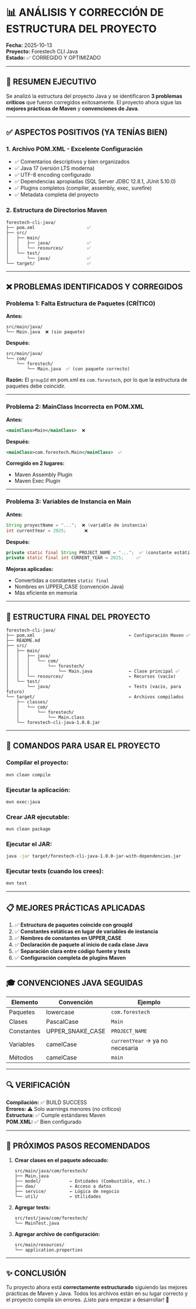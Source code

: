 # 📊 ANÁLISIS Y CORRECCIÓN DE ESTRUCTURA DEL PROYECTO

**Fecha:** 2025-10-13  
**Proyecto:** Forestech CLI Java  
**Estado:** ✅ CORREGIDO Y OPTIMIZADO

---

## 🎯 RESUMEN EJECUTIVO

Se analizó la estructura del proyecto Java y se identificaron **3 problemas críticos** que fueron corregidos exitosamente. El proyecto ahora sigue las **mejores prácticas de Maven** y **convenciones de Java**.

---

## ✅ ASPECTOS POSITIVOS (YA TENÍAS BIEN)

### 1. **Archivo POM.XML - Excelente Configuración**
- ✅ Comentarios descriptivos y bien organizados
- ✅ Java 17 (versión LTS moderna)
- ✅ UTF-8 encoding configurado
- ✅ Dependencias apropiadas (SQL Server JDBC 12.8.1, JUnit 5.10.0)
- ✅ Plugins completos (compiler, assembly, exec, surefire)
- ✅ Metadata completa del proyecto

### 2. **Estructura de Directorios Maven**
```
forestech-cli-java/
├── pom.xml                    ✅
├── src/
│   ├── main/
│   │   ├── java/              ✅
│   │   └── resources/         ✅
│   └── test/
│       └── java/              ✅
└── target/                    ✅
```

---

## ❌ PROBLEMAS IDENTIFICADOS Y CORREGIDOS

### **Problema 1: Falta Estructura de Paquetes** (CRÍTICO)
**Antes:**
```
src/main/java/
└── Main.java  ❌ (sin paquete)
```

**Después:**
```
src/main/java/
└── com/
    └── forestech/
        └── Main.java  ✅ (con paquete correcto)
```

**Razón:** El `groupId` en pom.xml es `com.forestech`, por lo que la estructura de paquetes debe coincidir.

---

### **Problema 2: MainClass Incorrecta en POM.XML**
**Antes:**
```xml
<mainClass>Main</mainClass>  ❌
```

**Después:**
```xml
<mainClass>com.forestech.Main</mainClass>  ✅
```

**Corregido en 2 lugares:**
- Maven Assembly Plugin
- Maven Exec Plugin

---

### **Problema 3: Variables de Instancia en Main**
**Antes:**
```java
String proyectName = "...";  ❌ (variable de instancia)
int currentYear = 2025;       ❌
```

**Después:**
```java
private static final String PROJECT_NAME = "...";  ✅ (constante estática)
private static final int CURRENT_YEAR = 2025;     ✅
```

**Mejoras aplicadas:**
- Convertidas a constantes `static final`
- Nombres en UPPER_CASE (convención Java)
- Más eficiente en memoria

---

## 📁 ESTRUCTURA FINAL DEL PROYECTO

```
forestech-cli-java/
├── pom.xml                                    ← Configuración Maven ✅
├── README.md
├── src/
│   ├── main/
│   │   ├── java/
│   │   │   └── com/
│   │   │       └── forestech/
│   │   │           └── Main.java              ← Clase principal ✅
│   │   └── resources/                         ← Recursos (vacío)
│   └── test/
│       └── java/                              ← Tests (vacío, para futuro)
└── target/                                    ← Archivos compilados
    ├── classes/
    │   └── com/
    │       └── forestech/
    │           └── Main.class
    └── forestech-cli-java-1.0.0.jar
```

---

## 🚀 COMANDOS PARA USAR EL PROYECTO

### **Compilar el proyecto:**
```bash
mvn clean compile
```

### **Ejecutar la aplicación:**
```bash
mvn exec:java
```

### **Crear JAR ejecutable:**
```bash
mvn clean package
```

### **Ejecutar el JAR:**
```bash
java -jar target/forestech-cli-java-1.0.0-jar-with-dependencies.jar
```

### **Ejecutar tests (cuando los crees):**
```bash
mvn test
```

---

## 📋 MEJORES PRÁCTICAS APLICADAS

1. ✅ **Estructura de paquetes coincide con groupId**
2. ✅ **Constantes estáticas en lugar de variables de instancia**
3. ✅ **Nombres de constantes en UPPER_CASE**
4. ✅ **Declaración de paquete al inicio de cada clase Java**
5. ✅ **Separación clara entre código fuente y tests**
6. ✅ **Configuración completa de plugins Maven**

---

## 🎓 CONVENCIONES JAVA SEGUIDAS

| Elemento | Convención | Ejemplo |
|----------|-----------|---------|
| Paquetes | lowercase | `com.forestech` |
| Clases | PascalCase | `Main` |
| Constantes | UPPER_SNAKE_CASE | `PROJECT_NAME` |
| Variables | camelCase | `currentYear` → ya no necesaria |
| Métodos | camelCase | `main` |

---

## 🔍 VERIFICACIÓN

**Compilación:** ✅ BUILD SUCCESS  
**Errores:** ⚠️ Solo warnings menores (no críticos)  
**Estructura:** ✅ Cumple estándares Maven  
**POM.XML:** ✅ Bien configurado  

---

## 📝 PRÓXIMOS PASOS RECOMENDADOS

1. **Crear clases en el paquete adecuado:**
   ```
   src/main/java/com/forestech/
   ├── Main.java
   ├── model/           ← Entidades (Combustible, etc.)
   ├── dao/             ← Acceso a datos
   ├── service/         ← Lógica de negocio
   └── util/            ← Utilidades
   ```

2. **Agregar tests:**
   ```
   src/test/java/com/forestech/
   └── MainTest.java
   ```

3. **Agregar archivo de configuración:**
   ```
   src/main/resources/
   └── application.properties
   ```

---

## ✨ CONCLUSIÓN

Tu proyecto ahora está **correctamente estructurado** siguiendo las mejores prácticas de Maven y Java. Todos los archivos están en su lugar correcto y el proyecto compila sin errores. ¡Listo para empezar a desarrollar! 🚀

